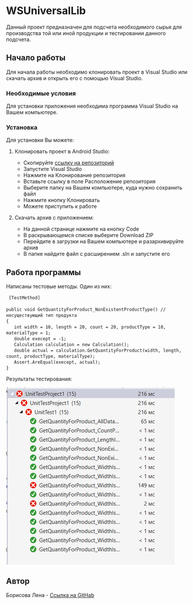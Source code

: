# **WSUniversalLib**

Данный проект предназначен для подсчета необходимого сырья для производства той или иной продукции и тестировании данного подсчета.

## **Начало работы**

Для начала работы необходимо клонировать проект в Visual Studio или скачать архив и открыть его с помощью Visual Studio.

### **Необходимые условия**

Для установки приложения необходима программа Visual Studio на Вашем компьютере.

### **Установка**

Для установки Вы можете:

1. Клонировать проект в Android Studio:

    * Скопируйте [ссылку на репозиторий](https://github.com/BorisovaLena/WSUniversalLib)
    * Запустите Visual Studio
    * Нажмите на Клонирование репозитория
    * Вставьте ссылку в поле Расположение репозитория
    * Выберите папку на Вашем компьютере, куда нужно сохранить файл
    * Нажмите кнопку Клонировать
    * Можете приступить к работе
 
 2. Скачать архив с приложением:
 
    * На данной странице нажмите на кнопку Code
    * В раскрывающемся списке выберите Download ZIP
    * Перейдите в загрузки на Вашем компьютере и разархивируйте архив
    * В папке найдите файл с расширением .sln и запустите его

## **Работа программы**

Написаны тестовые методы. Один из них:

```
 [TestMethod]
 
public void GetQuantityForProduct_NonExistentProductType() // несуществующий тип продукта 
{
   int width = 10, length = 20, count = 20, productType = 10, materialType = 1;
   double execept = -1;
   Calculation calculation = new Calculation();
   double actual = calculation.GetQuantityForProduct(width, length, count, productType, materialType);
   Assert.AreEqual(execept, actual);
}
```

Результаты тестирования:

![img](https://github.com/BorisovaLena/WSUniversalLib/blob/master/test.png)

## **Автор**

Борисова Лена - [Ссылка на GitHab](https://github.com/BorisovaLena)

 
